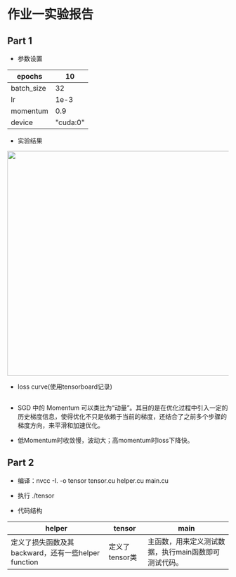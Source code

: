 # 作业一实验报告

## Part 1

- 参数设置

| epochs     | 10       |
| ---------- | -------- |
| batch_size | 32       |
| lr         | 1e-3     |
| momentum   | 0.9      |
| device     | "cuda:0" |

- 实验结果

<img title="" src="file:///C:/Users/hoof/Desktop/acc.png" alt="" data-align="center" width="512">

- loss curve(使用tensorboard记录)

<img src="file:///C:/Users/hoof/Desktop/loss.png" title="" alt="" data-align="center">

- SGD 中的 Momentum 可以类比为“动量”。其目的是在优化过程中引入一定的历史梯度信息，使得优化不只是依赖于当前的梯度，还结合了之前多个步骤的梯度方向，来平滑和加速优化。

- 低Momentum时收敛慢，波动大；高momentum时loss下降快。

## Part 2

- 编译：nvcc -I. -o tensor tensor.cu helper.cu main.cu

- 执行 ./tensor

- 代码结构

| helper                                | tensor     | main                         |
| ------------------------------------- | ---------- | ---------------------------- |
| 定义了损失函数及其backward，还有一些helper function | 定义了tensor类 | 主函数，用来定义测试数据，执行main函数即可测试代码。 |
